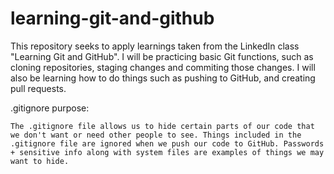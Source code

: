 # learning-git-and-github
This repository seeks to apply learnings taken from the LinkedIn class "Learning Git and GitHub". I will be practicing basic Git functions, such as cloning repositories, staging changes and commiting those changes. I will also be learning how to do things such as pushing to GitHub, and creating pull requests.

.gitignore purpose:

    The .gitignore file allows us to hide certain parts of our code that we don't want or need other people to see. Things included in the .gitignore file are ignored when we push our code to GitHub. Passwords + sensitive info along with system files are examples of things we may want to hide.